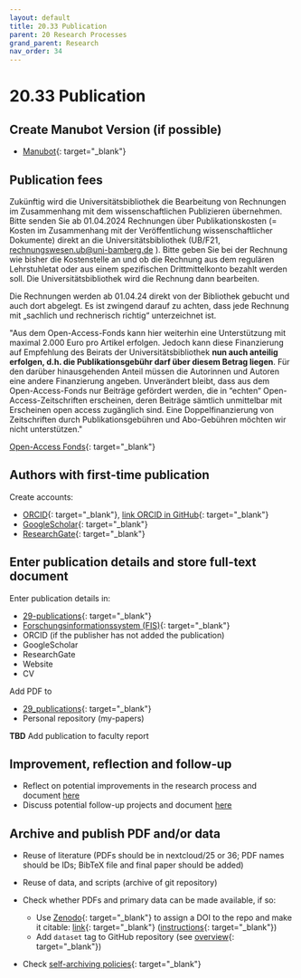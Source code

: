 ```yaml
---
layout: default
title: 20.33 Publication
parent: 20 Research Processes
grand_parent: Research
nav_order: 34
---
```


# 20.33 Publication

## Create Manubot Version (if possible)

- [Manubot](https://manubot.org/){: target="_blank"}

## Publication fees

Zukünftig wird die Universitätsbibliothek die Bearbeitung von Rechnungen im Zusammenhang mit dem wissenschaftlichen Publizieren übernehmen. Bitte senden Sie ab 01.04.2024 Rechnungen über Publikationskosten (= Kosten im Zusammenhang mit der Veröffentlichung wissenschaftlicher Dokumente) direkt an die Universitätsbibliothek (UB/F21, rechnungswesen.ub@uni-bamberg.de ). Bitte geben Sie bei der Rechnung wie bisher die Kostenstelle an und ob die Rechnung aus dem regulären Lehrstuhletat oder aus einem spezifischen Drittmittelkonto bezahlt werden soll. Die Universitätsbibliothek wird die Rechnung dann bearbeiten.

Die Rechnungen werden ab 01.04.24 direkt von der Bibliothek gebucht und auch dort abgelegt. Es ist zwingend darauf zu achten, dass jede Rechnung mit „sachlich und rechnerisch richtig“ unterzeichnet ist.

"Aus dem Open-Access-Fonds kann hier weiterhin eine Unterstützung mit maximal 2.000 Euro pro Artikel erfolgen. Jedoch kann diese Finanzierung auf Empfehlung des Beirats der Universitätsbibliothek **nun auch anteilig erfolgen, d.h. die Publikationsgebühr darf über diesem Betrag liegen**. Für den darüber hinausgehenden Anteil müssen die Autorinnen und Autoren eine andere Finanzierung angeben. Unverändert bleibt, dass aus dem Open-Access-Fonds nur Beiträge gefördert werden, die in “echten“ Open-Access-Zeitschriften erscheinen, deren Beiträge sämtlich unmittelbar mit Erscheinen open access zugänglich sind. Eine Doppelfinanzierung von Zeitschriften durch Publikationsgebühren und Abo-Gebühren möchten wir nicht unterstützen."

[Open-Access Fonds](https://www.uni-bamberg.de/ub/forschen-und-publizieren/open-access-publizieren/foerderung-oa-artikel/){: target="_blank"}

## Authors with first-time publication

Create accounts:

- [ORCID](https://ORCID.org/){: target="_blank"}, [link ORCID in GitHub](https://github.blog/changelog/2024-03-13-authenticate-ORCID-id/){: target="_blank"}
- [GoogleScholar](https://scholar.google.com/intl/de/scholar/citations.html){: target="_blank"}
- [ResearchGate](https://www.researchgate.net/){: target="_blank"}

## Enter publication details and store full-text document

Enter publication details in:

- [29-publications](https://digital-work-lab.github.io/handbook/docs/20-research/29-publications.html){: target="_blank"}
- [Forschungsinformationssystem (FIS)](https://fis.uni-bamberg.de/mydspace){: target="_blank"}
- ORCID (if the publisher has not added the publication)
- GoogleScholar
- ResearchGate
- Website
- CV

Add PDF to

- [29_publications](https://nc-2272638881871040784.nextcloud-ionos.com/index.php/apps/files/?dir=/20-research/29_publications&fileid=1264){: target="_blank"}
- Personal repository (my-papers)

**TBD** Add publication to faculty report

## Improvement, reflection and follow-up

- Reflect on potential improvements in the research process and document [here](20.35.improvement.html)
- Discuss potential follow-up projects and document [here](20.09.ideas.html)

## Archive and publish PDF and/or data

- Reuse of literature (PDFs should be in nextcloud/25 or 36; PDF names should be IDs; BibTeX file and final paper should be added)
- Reuse of data, and scripts (archive of git repository)
- Check whether PDFs and primary data can be made available, if so:

  - Use [Zenodo](https://zenodo.org/){: target="_blank"} to assign a DOI to the repo and make it citable: [link](https://zenodo.org/account/settings/github/){: target="_blank"} ([instructions](https://coderefinery.github.io/github-without-command-line/doi/){: target="_blank"})
  - Add `dataset` tag to GitHub repository (see [overview](https://github.com/orgs/digital-work-lab/repositories?q=topic%3Adataset){: target="_blank"})

- Check [self-archiving policies](https://openpolicyfinder.jisc.ac.uk/){: target="_blank"}
